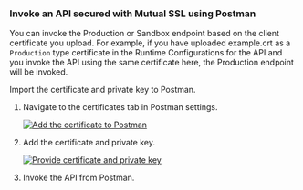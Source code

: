 ### Invoke an API secured with Mutual SSL using Postman

You can invoke the Production or Sandbox endpoint based on the client certificate you upload.
For example, if you have uploaded example.crt as a `Production` type certificate in the Runtime Configurations for the API and you invoke the API using the same certificate here, the Production endpoint will be invoked.

Import the certificate and private key to Postman.

1. Navigate to the certificates tab in Postman settings.
    
     [![Add the certificate to Postman]({{base_path}}/assets/img/learn/add-certificate-to-postman.png)]({{base_path}}/assets/img/learn/add-certificate-to-postman.png)
    
2. Add the certificate and private key.

     [![Provide certificate and private key]({{base_path}}/assets/img/learn/provide-crt-and-private-key.png)]({{base_path}}/assets/img/learn/provide-crt-and-private-key.png)
    
3.  Invoke the API from Postman.

